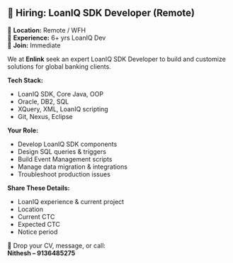 ## 🚀 Hiring: LoanIQ SDK Developer (Remote)

🔹 **Location:** Remote / WFH  
🔹 **Experience:** 6+ yrs LoanIQ Dev  
🔹 **Join:** Immediate

We at **Enlink** seek an expert LoanIQ SDK Developer to build and customize solutions for global banking clients.

**Tech Stack:**  
- LoanIQ SDK, Core Java, OOP  
- Oracle, DB2, SQL  
- XQuery, XML, LoanIQ scripting  
- Git, Nexus, Eclipse

**Your Role:**  
- Develop LoanIQ SDK components  
- Design SQL queries & triggers  
- Build Event Management scripts  
- Manage data migration & integrations  
- Troubleshoot production issues

**Share These Details:**  
- LoanIQ experience & current project  
- Location  
- Current CTC  
- Expected CTC  
- Notice period

📧 Drop your CV, message, or call:  
**Nithesh – 9136485275**

